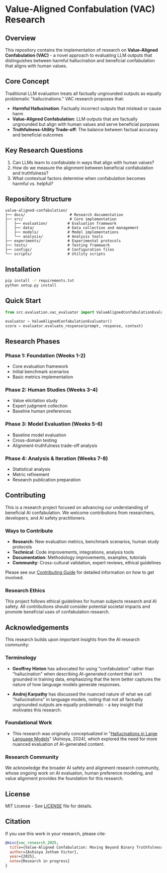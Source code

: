 # Value-Aligned Confabulation (VAC) Research

## Overview

This repository contains the implementation of research on **Value-Aligned Confabulation (VAC)** - a novel approach to evaluating LLM outputs that distinguishes between harmful hallucination and beneficial confabulation that aligns with human values.

## Core Concept

Traditional LLM evaluation treats all factually ungrounded outputs as equally problematic "hallucinations." VAC research proposes that:

- **Harmful Hallucination**: Factually incorrect outputs that mislead or cause harm
- **Value-Aligned Confabulation**: LLM outputs that are factually ungrounded but align with human values and serve beneficial purposes
- **Truthfulness-Utility Trade-off**: The balance between factual accuracy and beneficial outcomes

## Key Research Questions

1. Can LLMs learn to confabulate in ways that align with human values?
2. How do we measure the alignment between beneficial confabulation and truthfulness?
3. What contextual factors determine when confabulation becomes harmful vs. helpful?

## Repository Structure

```
value-aligned-confabulation/
├── docs/                    # Research documentation
├── src/                     # Core implementation
│   ├── evaluation/         # Evaluation framework
│   ├── data/               # Data collection and management
│   ├── models/             # Model implementations
│   └── analysis/           # Analysis tools
├── experiments/            # Experimental protocols
├── tests/                  # Testing framework
├── configs/                # Configuration files
└── scripts/                # Utility scripts
```

## Installation

```bash
pip install -r requirements.txt
python setup.py install
```

## Quick Start

```python
from src.evaluation.vac_evaluator import ValueAlignedConfabulationEvaluator

evaluator = ValueAlignedConfabulationEvaluator()
score = evaluator.evaluate_response(prompt, response, context)
```

## Research Phases

### Phase 1: Foundation (Weeks 1-2)
- Core evaluation framework
- Initial benchmark scenarios
- Basic metrics implementation

### Phase 2: Human Studies (Weeks 3-4)
- Value elicitation study
- Expert judgment collection
- Baseline human preferences

### Phase 3: Model Evaluation (Weeks 5-6)
- Baseline model evaluation
- Cross-domain testing
- Alignment-truthfulness trade-off analysis

### Phase 4: Analysis & Iteration (Weeks 7-8)
- Statistical analysis
- Metric refinement
- Research publication preparation

## Contributing

This is a research project focused on advancing our understanding of beneficial AI confabulation. We welcome contributions from researchers, developers, and AI safety practitioners.

### Ways to Contribute
- **Research**: New evaluation metrics, benchmark scenarios, human study protocols
- **Technical**: Code improvements, integrations, analysis tools
- **Documentation**: Methodology improvements, examples, tutorials
- **Community**: Cross-cultural validation, expert reviews, ethical guidelines

Please see our [Contributing Guide](CONTRIBUTING.md) for detailed information on how to get involved.

### Research Ethics
This project follows ethical guidelines for human subjects research and AI safety. All contributions should consider potential societal impacts and promote beneficial uses of confabulation research.

## Acknowledgements

This research builds upon important insights from the AI research community:

### Terminology
- **Geoffrey Hinton** has advocated for using "confabulation" rather than "hallucination" when describing AI-generated content that isn't grounded in training data, emphasizing that the term better captures the nature of how language models generate responses.

- **Andrej Karpathy** has discussed the nuanced nature of what we call "hallucinations" in language models, noting that not all factually ungrounded outputs are equally problematic - a key insight that motivates this research.

### Foundational Work
- This research was originally conceptualized in "[Hallucinations in Large Language Models](https://ashioyajotham.substack.com/p/hallucinations-in-large-language)" (Ashioya, 2024), which explored the need for more nuanced evaluation of AI-generated content.

### Research Community
We acknowledge the broader AI safety and alignment research community, whose ongoing work on AI evaluation, human preference modeling, and value alignment provides the foundation for this research.

## License

MIT License - See [LICENSE](LICENSE) file for details.

## Citation

If you use this work in your research, please cite:

```bibtex
@misc{vac_research_2025,
  title={Value-Aligned Confabulation: Moving Beyond Binary Truthfulness in LLM Evaluation},
  author={Ashioya Jotham Victor},
  year={2025},
  note={Research in progress}
}
```
